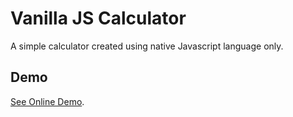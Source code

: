 # Vanilla JS Calculator

A simple calculator created using native Javascript language only.

## Demo
[See Online Demo](https://welisonmenezes.github.io/vanilla-js-calculator/).
